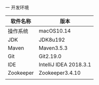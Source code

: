 一 开发环境

| 软件名称  | 版本                   |
| --------- | ---------------------- |
| 操作系统  | macOS10.14             |
| JDK       | JDK8u192               |
| Maven     | Maven3.5.3             |
| Git       | Git2.19.0              |
| IDE       | IntelliJ IDEA 2018.3.1 |
| Zookeeper | Zookeeper3.4.10        |
|           |                        |

